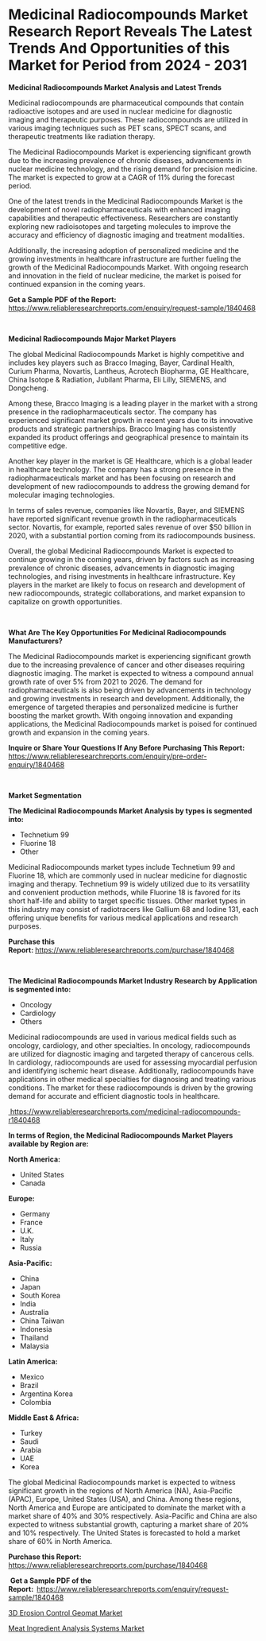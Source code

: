 <p><h1>Medicinal Radiocompounds Market Research Report Reveals The Latest Trends And Opportunities of this Market for Period from 2024 - 2031</h1></p><p><strong>Medicinal Radiocompounds Market Analysis and Latest Trends</strong></p>
<p><p>Medicinal radiocompounds are pharmaceutical compounds that contain radioactive isotopes and are used in nuclear medicine for diagnostic imaging and therapeutic purposes. These radiocompounds are utilized in various imaging techniques such as PET scans, SPECT scans, and therapeutic treatments like radiation therapy.</p><p>The Medicinal Radiocompounds Market is experiencing significant growth due to the increasing prevalence of chronic diseases, advancements in nuclear medicine technology, and the rising demand for precision medicine. The market is expected to grow at a CAGR of 11% during the forecast period.</p><p>One of the latest trends in the Medicinal Radiocompounds Market is the development of novel radiopharmaceuticals with enhanced imaging capabilities and therapeutic effectiveness. Researchers are constantly exploring new radioisotopes and targeting molecules to improve the accuracy and efficiency of diagnostic imaging and treatment modalities.</p><p>Additionally, the increasing adoption of personalized medicine and the growing investments in healthcare infrastructure are further fueling the growth of the Medicinal Radiocompounds Market. With ongoing research and innovation in the field of nuclear medicine, the market is poised for continued expansion in the coming years.</p></p>
<p><strong>Get a Sample PDF of the Report:&nbsp;</strong> <a href="https://www.reliableresearchreports.com/enquiry/request-sample/1840468">https://www.reliableresearchreports.com/enquiry/request-sample/1840468</a></p>
<p>&nbsp;</p>
<p><strong>Medicinal Radiocompounds Major Market Players</strong></p>
<p><p>The global Medicinal Radiocompounds Market is highly competitive and includes key players such as Bracco Imaging, Bayer, Cardinal Health, Curium Pharma, Novartis, Lantheus, Acrotech Biopharma, GE Healthcare, China Isotope & Radiation, Jubilant Pharma, Eli Lilly, SIEMENS, and Dongcheng. </p><p>Among these, Bracco Imaging is a leading player in the market with a strong presence in the radiopharmaceuticals sector. The company has experienced significant market growth in recent years due to its innovative products and strategic partnerships. Bracco Imaging has consistently expanded its product offerings and geographical presence to maintain its competitive edge.</p><p>Another key player in the market is GE Healthcare, which is a global leader in healthcare technology. The company has a strong presence in the radiopharmaceuticals market and has been focusing on research and development of new radiocompounds to address the growing demand for molecular imaging technologies.</p><p>In terms of sales revenue, companies like Novartis, Bayer, and SIEMENS have reported significant revenue growth in the radiopharmaceuticals sector. Novartis, for example, reported sales revenue of over $50 billion in 2020, with a substantial portion coming from its radiocompounds business.</p><p>Overall, the global Medicinal Radiocompounds Market is expected to continue growing in the coming years, driven by factors such as increasing prevalence of chronic diseases, advancements in diagnostic imaging technologies, and rising investments in healthcare infrastructure. Key players in the market are likely to focus on research and development of new radiocompounds, strategic collaborations, and market expansion to capitalize on growth opportunities.</p></p>
<p>&nbsp;</p>
<p><strong>What Are The Key Opportunities For Medicinal Radiocompounds Manufacturers?</strong></p>
<p><p>The Medicinal Radiocompounds market is experiencing significant growth due to the increasing prevalence of cancer and other diseases requiring diagnostic imaging. The market is expected to witness a compound annual growth rate of over 5% from 2021 to 2026. The demand for radiopharmaceuticals is also being driven by advancements in technology and growing investments in research and development. Additionally, the emergence of targeted therapies and personalized medicine is further boosting the market growth. With ongoing innovation and expanding applications, the Medicinal Radiocompounds market is poised for continued growth and expansion in the coming years.</p></p>
<p><strong>Inquire or Share Your Questions If Any Before Purchasing This Report:</strong> <a href="https://www.reliableresearchreports.com/enquiry/pre-order-enquiry/1840468">https://www.reliableresearchreports.com/enquiry/pre-order-enquiry/1840468</a></p>
<p>&nbsp;</p>
<p><strong>Market Segmentation</strong></p>
<p><strong>The Medicinal Radiocompounds Market Analysis by types is segmented into:</strong></p>
<p><ul><li>Technetium 99</li><li>Fluorine 18</li><li>Other</li></ul></p>
<p><p>Medicinal Radiocompounds market types include Technetium 99 and Fluorine 18, which are commonly used in nuclear medicine for diagnostic imaging and therapy. Technetium 99 is widely utilized due to its versatility and convenient production methods, while Fluorine 18 is favored for its short half-life and ability to target specific tissues. Other market types in this industry may consist of radiotracers like Gallium 68 and Iodine 131, each offering unique benefits for various medical applications and research purposes.</p></p>
<p><strong>Purchase this Report:&nbsp;</strong><a href="https://www.reliableresearchreports.com/purchase/1840468">https://www.reliableresearchreports.com/purchase/1840468</a></p>
<p>&nbsp;</p>
<p><strong>The Medicinal Radiocompounds Market Industry Research by Application is segmented into:</strong></p>
<p><ul><li>Oncology</li><li>Cardiology</li><li>Others</li></ul></p>
<p><p>Medicinal radiocompounds are used in various medical fields such as oncology, cardiology, and other specialties. In oncology, radiocompounds are utilized for diagnostic imaging and targeted therapy of cancerous cells. In cardiology, radiocompounds are used for assessing myocardial perfusion and identifying ischemic heart disease. Additionally, radiocompounds have applications in other medical specialties for diagnosing and treating various conditions. The market for these radiocompounds is driven by the growing demand for accurate and efficient diagnostic tools in healthcare.</p></p>
<p><a href="https://www.reliableresearchreports.com/medicinal-radiocompounds-r1840468">&nbsp;https://www.reliableresearchreports.com/medicinal-radiocompounds-r1840468</a></p>
<p><strong>In terms of Region, the Medicinal Radiocompounds Market Players available by Region are:</strong></p>
<p>
    <p> <strong> North America: </strong>
        <ul>
            <li>United States</li>
            <li>Canada</li>
        </ul>
        </p> 
    <p> <strong> Europe: </strong>
        <ul>
            <li>Germany</li>
            <li>France</li>
            <li>U.K.</li>
            <li>Italy</li>
            <li>Russia</li>
        </ul>
        </p> 
    <p> <strong> Asia-Pacific: </strong>
        <ul>
            <li>China</li>
            <li>Japan</li>
            <li>South Korea</li>
            <li>India</li>
            <li>Australia</li>
            <li>China Taiwan</li>
            <li>Indonesia</li>
            <li>Thailand</li>
            <li>Malaysia</li>
        </ul>
        </p> 
    <p> <strong> Latin America: </strong>
        <ul>
            <li>Mexico</li>
            <li>Brazil</li>
            <li>Argentina Korea</li>
            <li>Colombia</li>
        </ul>
        </p> 
    <p> <strong> Middle East & Africa: </strong>
        <ul>
            <li>Turkey</li>
            <li>Saudi</li>
            <li>Arabia</li>
            <li>UAE</li>
            <li>Korea</li>
        </ul>
    </p>
    </p>
<p><p>The global Medicinal Radiocompounds market is expected to witness significant growth in the regions of North America (NA), Asia-Pacific (APAC), Europe, United States (USA), and China. Among these regions, North America and Europe are anticipated to dominate the market with a market share of 40% and 30% respectively. Asia-Pacific and China are also expected to witness substantial growth, capturing a market share of 20% and 10% respectively. The United States is forecasted to hold a market share of 60% in North America.</p></p>
<p><strong>Purchase this Report: </strong><a href="https://www.reliableresearchreports.com/purchase/1840468">https://www.reliableresearchreports.com/purchase/1840468</a></p>
<p>&nbsp;<strong>Get a Sample PDF of the Report:&nbsp;&nbsp;</strong><a href="https://www.reliableresearchreports.com/enquiry/request-sample/1840468">https://www.reliableresearchreports.com/enquiry/request-sample/1840468</a></p>
<p><strong></strong></p>
<p><p><a href="https://github.com/Seman3302/Market-Research-Report-List-1/blob/main/3d-erosion-control-geomat-market.md">3D Erosion Control Geomat Market</a></p><p><a href="https://view.publitas.com/reportprime-1/meat-ingredient-analysis-systems-market-global-market-insights-and-sales-trends-2024-to-2031/">Meat Ingredient Analysis Systems Market</a></p></p>